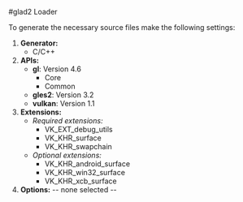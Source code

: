 #glad2 Loader

To generate the necessary source files make the following settings:

1. **Generator:**
    - C/C++
2. **APIs:**
    - **gl**: Version 4.6
      - Core
      - Common
    - **gles2**:  Version 3.2
    - **vulkan**: Version 1.1
3. **Extensions:**
    - *Required extensions:*
        - VK_EXT_debug_utils
        - VK_KHR_surface
        - VK_KHR_swapchain
    - *Optional extensions:*
        - VK_KHR_android_surface
        - VK_KHR_win32_surface
        - VK_KHR_xcb_surface
4. **Options:**
-- none selected --